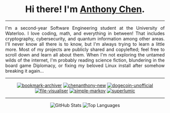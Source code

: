 <h1 align="center">Hi there! I'm <a href="https://chenanthony.com/">Anthony Chen</a>.</h1>

---

<div align="justify">

I'm a second-year Software Engineering student at the University of Waterloo. I love coding, math, and everything in between! That includes cryptography, cybersecurity, and quantum information among other areas. I'll never know all there is to know, but I'm always trying to learn a little more. Most of my projects are publicly shared and copylefted; feel free to scroll down and learn all about them. When I'm not exploring the untamed wilds of the internet, I'm probably reading science fiction, blundering in the board game Diplomacy, or fixing my beloved Linux install after somehow breaking it again...

</div>

<div align="center">

---

[![bookmark-archiver](https://github-readme-stats.vercel.app/api/pin?username=slightlyskepticalpotat&repo=bookmark-archiver&theme=material-palenight&icon_color=6a5acd&hide_border=true)](https://github.com/slightlyskepticalpotat/bookmark-archiver)
[![chenanthony-new](https://github-readme-stats.vercel.app/api/pin?username=slightlyskepticalpotat&repo=chenanthony-new&theme=material-palenight&icon_color=6a5acd&hide_border=true)](https://github.com/slightlyskepticalpotat/chenanthony-new)
[![dogecoin-unofficial](https://github-readme-stats.vercel.app/api/pin?username=slightlyskepticalpotat&repo=dogecoin-unofficial&theme=material-palenight&icon_color=6a5acd&hide_border=true)](https://github.com/slightlyskepticalpotat/dogecoin-unofficial)
[![file-visualiser](https://github-readme-stats.vercel.app/api/pin?username=slightlyskepticalpotat&repo=file-visualiser&theme=material-palenight&icon_color=6a5acd&hide_border=true)](https://github.com/slightlyskepticalpotat/file-visualiser)
[![simple-markov](https://github-readme-stats.vercel.app/api/pin?username=slightlyskepticalpotat&repo=simple-markov&theme=material-palenight&icon_color=6a5acd&hide_border=true)](https://github.com/slightlyskepticalpotat/simple-markov)
[![superlumic](https://github-readme-stats.vercel.app/api/pin?username=slightlyskepticalpotat&repo=superlumic&theme=material-palenight&icon_color=6a5acd&hide_border=true)](https://github.com/slightlyskepticalpotat/superlumic)

---

![GitHub Stats](https://github-readme-stats.vercel.app/api?username=slightlyskepticalpotat&count_private=true&show_icons=true&theme=material-palenight&icon_color=6a5acd&hide_border=true&line_height=28&custom_title=Contribution%20Statistics&count_private=true)
![Top Languages](https://github-readme-stats.vercel.app/api/top-langs?username=slightlyskepticalpotat&theme=material-palenight&hide_border=true&layout=compact&langs_count=10&card_width=333)

</div>
